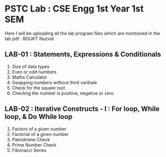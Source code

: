 # PSTC Lab : CSE Engg 1st Year 1st SEM
Here I will be uploading all the lab program files which are mentioned in the lab pdf : RGUKT Nuzvid

## LAB-01 : Statements, Expressions & Conditionals
1. Size of data types
2. Even or odd numbers
3. Maths Calculator
4. Swapping numbers without third varibale
5. Check for the square root
6. Checkng the number is positive, negative or zero

## LAB-02 : Iterative Constructs - I : For loop, While loop, & Do While loop
1. Factors of a given number
2. Factorial of a given number
3. Palindrome Check
4. Prime Number Check
5. Fibonacci Series
